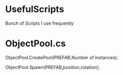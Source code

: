 # UsefulScripts

Bunch of Scripts I use frequently
# ObjectPool.cs


ObjectPool.CreatePool(PREFAB,Number of Instances);


ObjectPool.Spawn(PREFAB,position,rotation);
